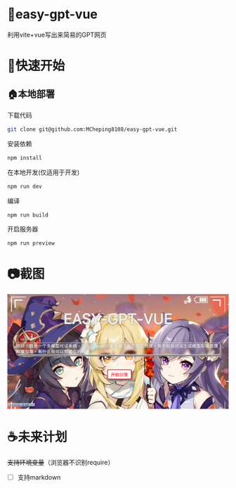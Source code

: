 # 🌟easy-gpt-vue
利用vite+vue写出来简易的GPT网页

# 🚀快速开始
## 🏠本地部署
下载代码
```bash
git clone git@github.com:MCheping8108/easy-gpt-vue.git
```

安装依赖
```bash
npm install
```

在本地开发(仅适用于开发)
```bash
npm run dev
```

编译
```bash
npm run build
```

开启服务器
```bash
npm run preview
```

# 📷截图
![Alt text](./docs/images/image2.png)

# ☕未来计划
~~支持环境变量~~（浏览器不识别require）
- [ ] 支持markdown